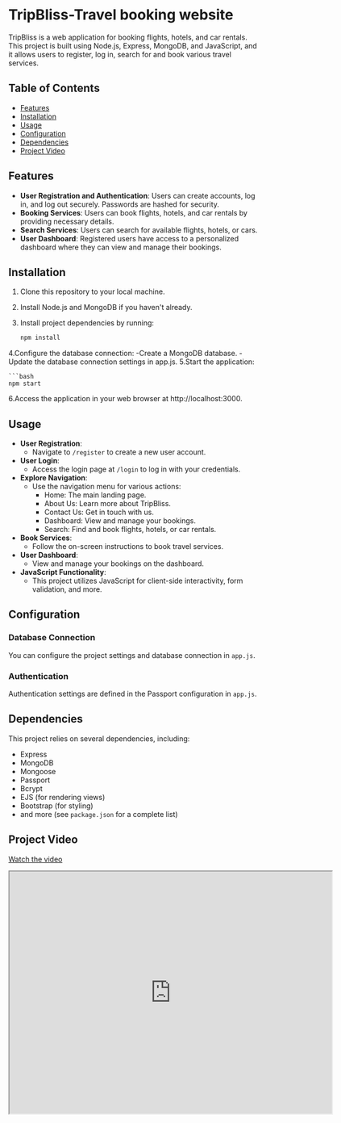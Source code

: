 # TripBliss-Travel booking website

TripBliss is a web application for booking flights, hotels, and car rentals. This project is built using Node.js, Express, MongoDB, and JavaScript, and it allows users to register, log in, search for and book various travel services.

## Table of Contents

- [Features](#features)
- [Installation](#installation)
- [Usage](#usage)
- [Configuration](#configuration)
- [Dependencies](#dependencies)
- [Project Video](#Projectvideo)

## Features

- **User Registration and Authentication**: Users can create accounts, log in, and log out securely. Passwords are hashed for security.
- **Booking Services**: Users can book flights, hotels, and car rentals by providing necessary details.
- **Search Services**: Users can search for available flights, hotels, or cars.
- **User Dashboard**: Registered users have access to a personalized dashboard where they can view and manage their bookings.

## Installation

1. Clone this repository to your local machine.
2. Install Node.js and MongoDB if you haven't already.
3. Install project dependencies by running:

   ```bash
   npm install
4.Configure the database connection:
-Create a MongoDB database.
-Update the database connection settings in app.js.
5.Start the application:

    ```bash
    npm start
6.Access the application in your web browser at http://localhost:3000.

## Usage

- **User Registration**:
  - Navigate to `/register` to create a new user account.
- **User Login**:
  - Access the login page at `/login` to log in with your credentials.
- **Explore Navigation**:
  - Use the navigation menu for various actions:
    - Home: The main landing page.
    - About Us: Learn more about TripBliss.
    - Contact Us: Get in touch with us.
    - Dashboard: View and manage your bookings.
    - Search: Find and book flights, hotels, or car rentals.
- **Book Services**:
  - Follow the on-screen instructions to book travel services.
- **User Dashboard**:
  - View and manage your bookings on the dashboard.
- **JavaScript Functionality**:
  - This project utilizes JavaScript for client-side interactivity, form validation, and more.

## Configuration

### Database Connection

You can configure the project settings and database connection in `app.js`.

### Authentication

Authentication settings are defined in the Passport configuration in `app.js`.

## Dependencies

This project relies on several dependencies, including:

- Express
- MongoDB
- Mongoose
- Passport
- Bcrypt
- EJS (for rendering views)
- Bootstrap (for styling)
- and more (see `package.json` for a complete list)

## Project Video

[Watch the video](https://drive.google.com/file/d/1oO9IMK3b7qCo8txR1YANw0bEnTugnzTX/preview?usp=drive_link)

<iframe src="https://drive.google.com/file/d/1oO9IMK3b7qCo8txR1YANw0bEnTugnzTX/preview?usp=drive_link" width="640" height="480"></iframe>







